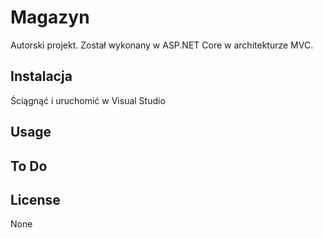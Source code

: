 # Magazyn

Autorski projekt. Został wykonany w ASP.NET Core w architekturze MVC.

## Instalacja

Ściągnąć i uruchomić w Visual Studio

## Usage



## To Do



## License

 None
 
